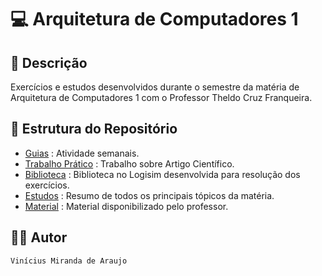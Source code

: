 # 💻 Arquitetura de Computadores 1

## 📃 Descrição

Exercícios e estudos desenvolvidos durante o semestre da matéria de Arquitetura de Computadores 1 com o Professor 
Theldo Cruz Franqueira.

## 📑 Estrutura do Repositório

- [Guias](/ACs/AC_I/Guias/) : Atividade semanais.
- [Trabalho Prático](/ACs/AC_I/Trabalho_01/) : Trabalho sobre Artigo Científico.
- [Biblioteca](/ACs/AC_I/LibLogisim/) : Biblioteca no Logisim desenvolvida para resolução dos exercícios.
- [Estudos](/ACs/AC_I/Estudos/) : Resumo de todos os principais tópicos da matéria.
- [Material](/ACs/AC_I/Material/) : Material disponibilizado pelo professor.

## 👨‍💻 Autor

`Vinícius Miranda de Araujo`